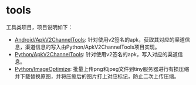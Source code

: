 # tools

工具类项目，项目说明如下：

* [Android/ApkV2ChannelTools](https://github.com/ljsalm089/tools/tree/master/Android/ApkV2ChannelTools): 针对使用v2签名的apk，获取其对应的渠道信息，渠道信息的写入由Python/ApkV2ChannelTools项目实现。
* [Python/ApkV2ChannelTools](https://github.com/ljsalm089/tools/tree/master/Python/ApkV2ChannelTools): 针对使用v2签名的apk，写入对应的渠道信息。
* [Python/ImageOptimize](https://github.com/ljsalm089/tools/tree/master/Python/ImageOptimize): 批量上传png和jpeg文件到tiny服务器进行有损压缩并下载替换原图，并将压缩后的图片打上对应标记，防止二次上传压缩。

